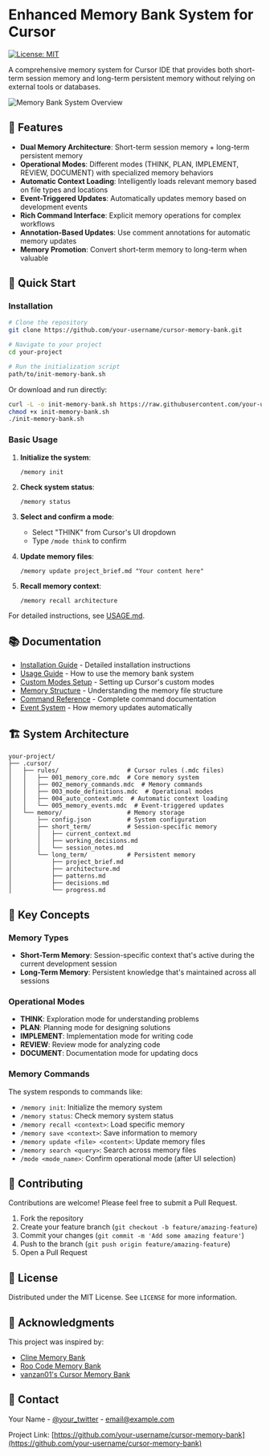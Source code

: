 # Enhanced Memory Bank System for Cursor

[![License: MIT](https://img.shields.io/badge/License-MIT-blue.svg)](https://opensource.org/licenses/MIT)

A comprehensive memory system for Cursor IDE that provides both short-term session memory and long-term persistent memory without relying on external tools or databases.

![Memory Bank System Overview](assets/memory-bank-overview.png)

## 🧠 Features

- **Dual Memory Architecture**: Short-term session memory + long-term persistent memory
- **Operational Modes**: Different modes (THINK, PLAN, IMPLEMENT, REVIEW, DOCUMENT) with specialized memory behaviors
- **Automatic Context Loading**: Intelligently loads relevant memory based on file types and locations
- **Event-Triggered Updates**: Automatically updates memory based on development events
- **Rich Command Interface**: Explicit memory operations for complex workflows
- **Annotation-Based Updates**: Use comment annotations for automatic memory updates
- **Memory Promotion**: Convert short-term memory to long-term when valuable

## 🚀 Quick Start

### Installation

```bash
# Clone the repository
git clone https://github.com/your-username/cursor-memory-bank.git

# Navigate to your project
cd your-project

# Run the initialization script
path/to/init-memory-bank.sh
```

Or download and run directly:

```bash
curl -L -o init-memory-bank.sh https://raw.githubusercontent.com/your-username/cursor-memory-bank/main/init-memory-bank.sh
chmod +x init-memory-bank.sh
./init-memory-bank.sh
```

### Basic Usage

1. **Initialize the system**:
   ```
   /memory init
   ```

2. **Check system status**:
   ```
   /memory status
   ```

3. **Select and confirm a mode**:
   - Select "THINK" from Cursor's UI dropdown
   - Type `/mode think` to confirm

4. **Update memory files**:
   ```
   /memory update project_brief.md "Your content here"
   ```

5. **Recall memory context**:
   ```
   /memory recall architecture
   ```

For detailed instructions, see [USAGE.md](docs/USAGE.md).

## 📚 Documentation

- [Installation Guide](docs/INSTALLATION.md) - Detailed installation instructions
- [Usage Guide](docs/USAGE.md) - How to use the memory bank system
- [Custom Modes Setup](docs/CUSTOM_MODES.md) - Setting up Cursor's custom modes
- [Memory Structure](docs/MEMORY_STRUCTURE.md) - Understanding the memory file structure
- [Command Reference](docs/COMMANDS.md) - Complete command documentation
- [Event System](docs/EVENTS.md) - How memory updates automatically

## 🏗️ System Architecture

```
your-project/
├── .cursor/
│   ├── rules/                   # Cursor rules (.mdc files)
│   │   ├── 001_memory_core.mdc  # Core memory system
│   │   ├── 002_memory_commands.mdc  # Memory commands
│   │   ├── 003_mode_definitions.mdc  # Operational modes
│   │   ├── 004_auto_context.mdc  # Automatic context loading
│   │   └── 005_memory_events.mdc  # Event-triggered updates
│   └── memory/                  # Memory storage
│       ├── config.json          # System configuration
│       ├── short_term/          # Session-specific memory
│       │   ├── current_context.md
│       │   ├── working_decisions.md
│       │   └── session_notes.md
│       └── long_term/           # Persistent memory
│           ├── project_brief.md
│           ├── architecture.md
│           ├── patterns.md
│           ├── decisions.md
│           └── progress.md
```

## 🌟 Key Concepts

### Memory Types

- **Short-Term Memory**: Session-specific context that's active during the current development session
- **Long-Term Memory**: Persistent knowledge that's maintained across all sessions

### Operational Modes

- **THINK**: Exploration mode for understanding problems
- **PLAN**: Planning mode for designing solutions
- **IMPLEMENT**: Implementation mode for writing code
- **REVIEW**: Review mode for analyzing code
- **DOCUMENT**: Documentation mode for updating docs

### Memory Commands

The system responds to commands like:
- `/memory init`: Initialize the memory system
- `/memory status`: Check memory system status
- `/memory recall <context>`: Load specific memory
- `/memory save <context>`: Save information to memory
- `/memory update <file> <content>`: Update memory files
- `/memory search <query>`: Search across memory files
- `/mode <mode_name>`: Confirm operational mode (after UI selection)

## 🤝 Contributing

Contributions are welcome! Please feel free to submit a Pull Request.

1. Fork the repository
2. Create your feature branch (`git checkout -b feature/amazing-feature`)
3. Commit your changes (`git commit -m 'Add some amazing feature'`)
4. Push to the branch (`git push origin feature/amazing-feature`)
5. Open a Pull Request

## 📄 License

Distributed under the MIT License. See `LICENSE` for more information.

## 🙏 Acknowledgments

This project was inspired by:
- [Cline Memory Bank](https://github.com/nickbaumann98/cline_docs/blob/main/prompting/custom%20instructions%20library/cline-memory-bank.md)
- [Roo Code Memory Bank](https://github.com/GreatScottyMac/roo-code-memory-bank)
- [vanzan01's Cursor Memory Bank](https://github.com/vanzan01/cursor-memory-bank)

## 📱 Contact

Your Name - [@your_twitter](https://twitter.com/your_twitter) - email@example.com

Project Link: [https://github.com/your-username/cursor-memory-bank](https://github.com/your-username/cursor-memory-bank)
